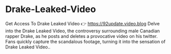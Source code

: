 # Drake-Leaked-Video
Get Access To Drake Leaked Video 👉 https://92update.video.blog   Delve into the Drake Leaked Video, the controversy surrounding male Canadian rapper Drake, as he posts and deletes a provocative video on his twitter. Fans quickly capture the scandalous footage, turning it into the sensation of Drake Leaked Video..
